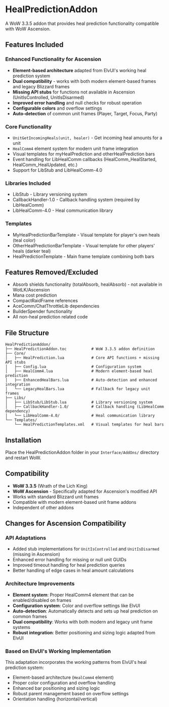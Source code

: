 # HealPredictionAddon

A WoW 3.3.5 addon that provides heal prediction functionality compatible with WoW Ascension.

## Features Included

### Enhanced Functionality for Ascension
- **Element-based architecture** adapted from ElvUI's working heal prediction system
- **Dual compatibility** - works with both modern element-based frames and legacy Blizzard frames  
- **Missing API stubs** for functions not available in Ascension (UnitIsControlled, UnitIsDisarmed)
- **Improved error handling** and null checks for robust operation
- **Configurable colors** and overflow settings
- **Auto-detection** of common unit frames (Player, Target, Focus, Party)

### Core Functionality
- `UnitGetIncomingHeals(unit, healer)` - Get incoming heal amounts for a unit
- `HealComm4` element system for modern unit frame integration
- Visual templates for myHealPrediction and otherHealPrediction bars
- Event handling for LibHealComm callbacks (HealComm_HealStarted, HealComm_HealUpdated, etc.)
- Support for LibStub and LibHealComm-4.0

### Libraries Included
- LibStub - Library versioning system
- CallbackHandler-1.0 - Callback handling system (required by LibHealComm)
- LibHealComm-4.0 - Heal communication library

### Templates
- MyHealPredictionBarTemplate - Visual template for player's own heals (teal color)
- OtherHealPredictionBarTemplate - Visual template for other players' heals (darker teal)
- HealPredictionTemplate - Main frame template combining both bars

## Features Removed/Excluded

- Absorb shields functionality (totalAbsorb, healAbsorb) - not available in WotLK/Ascension
- Mana cost prediction
- CompactRaidFrame references
- AceComm/ChatThrottleLib dependencies  
- BuilderSpender functionality
- All non-heal prediction related code

## File Structure

```
HealPredictionAddon/
├── HealPredictionAddon.toc           # WoW 3.3.5 addon definition
├── Core/
│   ├── HealPrediction.lua            # Core API functions + missing API stubs
│   ├── Config.lua                    # Configuration system
│   ├── HealComm4.lua                 # Modern element-based heal prediction
│   ├── EnhancedHealBars.lua          # Auto-detection and enhanced integration
│   └── LegacyHealBars.lua            # Fallback for legacy unit frames
├── Libs/
│   ├── LibStub/LibStub.lua           # Library versioning system
│   ├── CallbackHandler-1.0/          # Callback handling (LibHealComm dependency)
│   └── LibHealComm-4.0/              # Heal communication library
└── Templates/
    └── HealPredictionTemplates.xml   # Visual templates for heal bars
```

## Installation

Place the HealPredictionAddon folder in your `Interface/AddOns/` directory and restart WoW.

## Compatibility

- **WoW 3.3.5** (Wrath of the Lich King)
- **WoW Ascension** - Specifically adapted for Ascension's modified API
- Works with standard Blizzard unit frames
- Compatible with modern element-based unit frame addons
- Independent of other addons

## Changes for Ascension Compatibility

### API Adaptations
- Added stub implementations for `UnitIsControlled` and `UnitIsDisarmed` (missing in Ascension)
- Enhanced error handling for missing or null unit GUIDs
- Improved timeout handling for heal prediction queries
- Better handling of edge cases in heal amount calculations

### Architecture Improvements
- **Element system**: Proper HealComm4 element that can be enabled/disabled on frames
- **Configuration system**: Color and overflow settings like ElvUI
- **Auto-detection**: Automatically detects and sets up heal prediction on common frames
- **Dual compatibility**: Works with both modern and legacy unit frame systems
- **Robust integration**: Better positioning and sizing logic adapted from ElvUI

### Based on ElvUI's Working Implementation
This adaptation incorporates the working patterns from ElvUI's heal prediction system:
- Element-based architecture (`HealComm4` element)
- Proper color configuration and overflow handling  
- Enhanced bar positioning and sizing logic
- Robust parent management based on overflow settings
- Orientation handling (horizontal/vertical)